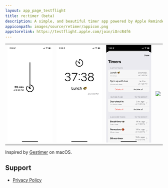 ```yaml
---
layout: app_page_testflight
title: re:timer (beta)
description: A simple, and beautiful timer app powered by Apple Reminders
appiconpath: images/source/retimer/appicon.png
appstorelink: https://testflight.apple.com/join/iOrcB4f6
---
```


|      |     |     |     |
| --------|---------|-------|-------|
| ![](images/source/retimer/2.png)  | ![](images/source/retimer/3.png)    | ![](images/source/retimer/4.png)    | ![](images/source/retimer/5.png)    |

Inspired by [Gestimer](https://maddin.io/gestimer/) on macOS.


## Support

- [Privacy Policy](https://jangelsb.github.io/retimer/privacy)